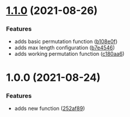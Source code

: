 # [1.1.0](https://github.com/jalorenz/safe-array-permutate/compare/v1.0.0...v1.1.0) (2021-08-26)


### Features

* adds basic permutation function ([b108e0f](https://github.com/jalorenz/safe-array-permutate/commit/b108e0f2227e5437f3b40b50515a4fffd2b7e4c3))
* adds max length configuration ([b7e4546](https://github.com/jalorenz/safe-array-permutate/commit/b7e4546a2f6871b37ca11cf1339f781355d768a3))
* adds working permutation function ([c180aa6](https://github.com/jalorenz/safe-array-permutate/commit/c180aa6d0c00595b32f074bcb4fa7c2881f039e8))

# 1.0.0 (2021-08-24)


### Features

* adds new function ([252af89](https://github.com/jalorenz/safe-array-permutate/commit/252af89aa25d7d01c0c647f81005e73f5583687e))
